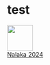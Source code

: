 # test
[<img src="https://github.com/nalaka-2024.png" width="60px;"/><br/><sub><a href="https://github.com/nalaka-2024">Nalaka 2024</a></sub>](https://github.com/nalaka-2024)
